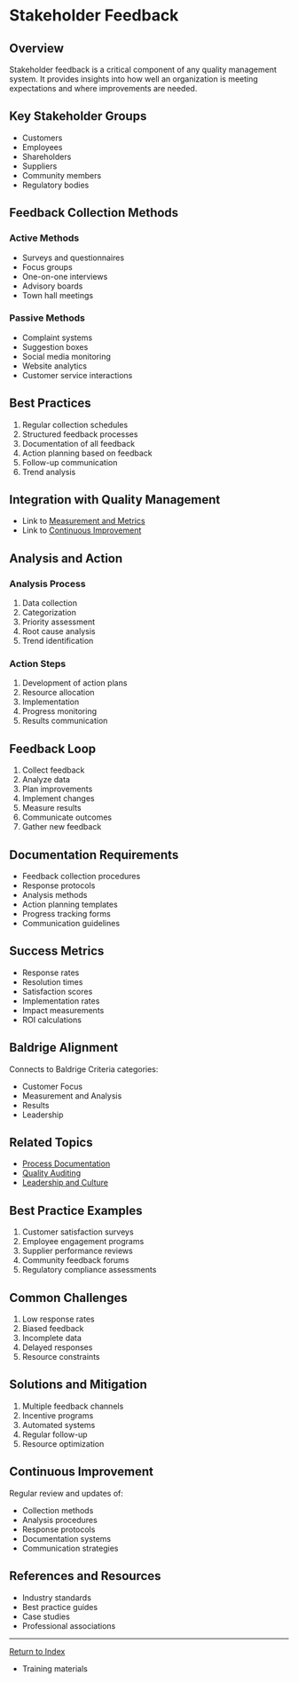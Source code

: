 # Stakeholder Feedback

## Overview
Stakeholder feedback is a critical component of any quality management system. It provides insights into how well an organization is meeting expectations and where improvements are needed.

## Key Stakeholder Groups
- Customers
- Employees
- Shareholders
- Suppliers
- Community members
- Regulatory bodies

## Feedback Collection Methods
### Active Methods
- Surveys and questionnaires
- Focus groups
- One-on-one interviews
- Advisory boards
- Town hall meetings

### Passive Methods
- Complaint systems
- Suggestion boxes
- Social media monitoring
- Website analytics
- Customer service interactions

## Best Practices
1. Regular collection schedules
2. Structured feedback processes
3. Documentation of all feedback
4. Action planning based on feedback
5. Follow-up communication
6. Trend analysis

## Integration with Quality Management
- Link to [Measurement and Metrics](measurement-metrics.md)
- Link to [Continuous Improvement](continuous-improvement.md)

## Analysis and Action
### Analysis Process
1. Data collection
2. Categorization
3. Priority assessment
4. Root cause analysis
5. Trend identification

### Action Steps
1. Development of action plans
2. Resource allocation
3. Implementation
4. Progress monitoring
5. Results communication

## Feedback Loop
1. Collect feedback
2. Analyze data
3. Plan improvements
4. Implement changes
5. Measure results
6. Communicate outcomes
7. Gather new feedback

## Documentation Requirements
- Feedback collection procedures
- Response protocols
- Analysis methods
- Action planning templates
- Progress tracking forms
- Communication guidelines

## Success Metrics
- Response rates
- Resolution times
- Satisfaction scores
- Implementation rates
- Impact measurements
- ROI calculations

## Baldrige Alignment
Connects to Baldrige Criteria categories:
- Customer Focus
- Measurement and Analysis
- Results
- Leadership

## Related Topics
- [Process Documentation](process-documentation.md)
- [Quality Auditing](quality-auditing.md)
- [Leadership and Culture](leadership-culture.md)

## Best Practice Examples
1. Customer satisfaction surveys
2. Employee engagement programs
3. Supplier performance reviews
4. Community feedback forums
5. Regulatory compliance assessments

## Common Challenges
1. Low response rates
2. Biased feedback
3. Incomplete data
4. Delayed responses
5. Resource constraints

## Solutions and Mitigation
1. Multiple feedback channels
2. Incentive programs
3. Automated systems
4. Regular follow-up
5. Resource optimization

## Continuous Improvement
Regular review and updates of:
- Collection methods
- Analysis procedures
- Response protocols
- Documentation systems
- Communication strategies

## References and Resources
- Industry standards
- Best practice guides
- Case studies
- Professional associations

---
[Return to Index](SUMMARY.md)
- Training materials
